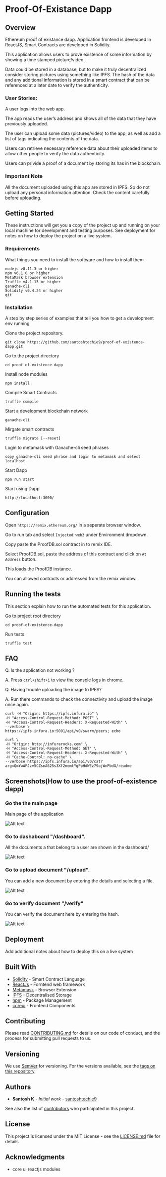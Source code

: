 # Proof-Of-Existance Dapp

## Overview
Ethereum proof of existance dapp. Application frontend is developed in ReactJS, Smart Contracts are developed in Solidity. 

This application allows users to prove existence of some information by showing a time stamped picture/video.

Data could be stored in a database, but to make it truly decentralized consider storing pictures using something like IPFS. The hash of the data and any additional information is stored in a smart contract that can be referenced at a later date to verify the authenticity.

### User Stories:
A user logs into the web app. 

The app reads the user’s address and shows all of the data that they have previously uploaded.

The user can upload some data (pictures/video) to the app, as well as add a list of tags indicating the contents of the data.

Users can retrieve necessary reference data about their uploaded items to allow other people to verify the data authenticity.

Users can privide a proof of a document by storing its has in the blockchain. 

### Important Note
All the document uploaded using this app are stored in IPFS. So do not upload any personal information attention. Check the content carefully before  uploading.

## Getting Started

These instructions will get you a copy of the project up and running on your local machine for development and testing purposes. See deployment for notes on how to deploy the project on a live system.

### Requirements

What things you need to install the software and how to install them

```
nodejs v8.11.3 or higher
npm v6.1.0 or higher
MetaMask browser extension
Truffle v4.1.13 or higher
ganache-cli
Solidity v0.4.24 or higher
git
```

### Installation

A step by step series of examples that tell you how to get a development env running

Clone the project repository.

```
git clone https://github.com/santoshtechie9/proof-of-existence-dapp.git
```

Go to the project directory

```
cd proof-of-existence-dapp
```

Install node modules

```
npm install
```

Compile Smart Contracts

```
truffle compile
```

Start a development blockchain network

```
ganache-cli
```

Mirgate smart contracts

```
truffle migrate [--reset]
```


Login to metamask with Ganache-cli seed phrases

```
copy ganache-cli seed phrase and login to metamask and select localhost
```

Start Dapp

```
npm run start
```

Start using Dapp

```
http://localhost:3000/
```

## Configuration
Open `https://remix.ethereum.org/` in a seperate browser window.

Go to run tab and select `Injected web3` under Environment dropdown.

Copy paste the ProofDB.sol contract in to remix IDE.

Select ProofDB.sol, paste the address of this contract and click on `At Address` button.

This loads the ProofDB instance.

You can allowed contracts or addressed from the remix window.

## Running the tests

This section explain how to run the automated tests for this application.

Go to project root directory

```
cd proof-of-existence-dapp
```

Run tests

```
truffle test
```

## FAQ

Q. Is the application not working ?

A. Press `ctrl+shift+i` to view the console logs in chrome.

Q. Having trouble uploading the image to IPFS?

A. Run there commands to check the connectivity and upload the image once again.

```
curl -H "Origin: https://ipfs.infura.io" \
-H "Access-Control-Request-Method: POST" \
-H "Access-Control-Request-Headers: X-Requested-With" \
--verbose \
https://ipfs.infura.io:5001/api/v0/swarm/peers; echo	

curl \
-H "Origin: http://infurarocks.com" \
-H "Access-Control-Request-Method: GET" \
-H "Access-Control-Request-Headers: X-Requested-With" \
-H "Cache-Control: no-cache" \
--verbose https://ipfs.infura.io/api/v0/cat?arg=QmYwAPJzv5CZsnA625s3Xf2nemtYgPpHdWEz79ojWnPbdG/readme
```

## Screenshots(How to use the proof-of-existence dapp)

### Go the the main page
Main page of the application

![Alt text](/src/assets/mainpage.JPG?raw=true "Optional Title")

### Go to dashaboard "/dashboard".
All the documents a that belong to a user are shown in the dashboard/

![Alt text](/src/assets/dashboard.JPG?raw=true "Optional Title")

### Go to upload document "/upload".
You can add a new document by entering the details and selecting a file.

![Alt text](/src/assets/upload.JPG?raw=true "Optional Title")

### Go to verify document "/verify"
You can verify the document here by entering the hash.

![Alt text](/src/assets/verify.JPG?raw=true "Optional Title")

## Deployment

Add additional notes about how to deploy this on a live system

## Built With

* [Solidity](https://reactjs.org/docs/getting-started.html) - Smart Contract Language
* [ReactJs](https://reactjs.org/docs/getting-started.html) - Forntend web framework 
* [Metamask](https://reactjs.org/docs/getting-started.html) - Browser Extension
* [IPFS](https://reactjs.org/docs/getting-started.html) - Decentralised Storage
* [npm](https://www.npmjs.com/) - Package Management
* [coreui](https://coreui.io/v1/docs/getting-started/introduction/#reactjs) - Frontend Components

## Contributing

Please read [CONTRIBUTING.md](https://github.com/santoshtechie9) for details on our code of conduct, and the process for submitting pull requests to us.

## Versioning

We use [SemVer](http://semver.org/) for versioning. For the versions available, see the [tags on this repository](https://github.com/your/project/tags). 

## Authors

* **Santosh K** - *Initial work* - [santoshtechie9](https://github.com/santoshtechie9)

See also the list of [contributors](https://github.com/santoshtechie9/proof-of-existence-dapp/graphs/contributors) who participated in this project.

## License

This project is licensed under the MIT License - see the [LICENSE.md](LICENSE.md) file for details

## Acknowledgments

* core ui reactjs modules
